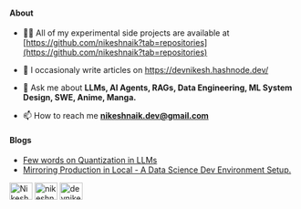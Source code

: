 <h4 align="left">About</h4>

- 👨‍💻 All of my experimental side projects are available at [https://github.com/nikeshnaik?tab=repositories](https://github.com/nikeshnaik?tab=repositories)

- 📝 I occasionaly write articles on https://devnikesh.hashnode.dev/

- 💬 Ask me about **LLMs, AI Agents, RAGs, Data Engineering, ML System Design, SWE, Anime, Manga.**

- 📫 How to reach me **nikeshnaik.dev@gmail.com**


<h4 align="left">Blogs</h4>

- [Few words on Quantization in LLMs](https://devnikesh.hashnode.dev/few-words-on-quantization-in-llms)
- [Mirroring Production in Local - A Data Science Dev Environment Setup.](https://devnikesh.hashnode.dev/mirroring-production-in-local-a-data-science-dev-environment-setup)

<p align="left">
<a href="https://twitter.com/ZoroNoGPS" target="blank"><img align="center" src="https://raw.githubusercontent.com/rahuldkjain/github-profile-readme-generator/master/src/images/icons/Social/twitter.svg" alt="NikeshNaik_" height="30" width="40" /></a>
<a href="https://linkedin.com/in/nikeshnaik" target="blank"><img align="center" src="https://raw.githubusercontent.com/rahuldkjain/github-profile-readme-generator/master/src/images/icons/Social/linked-in-alt.svg" alt="nikeshnaik" height="30" width="40" /></a>
<a href="https://hashnode.com/@devnikesh01" target="blank"><img align="center" src="https://raw.githubusercontent.com/rahuldkjain/github-profile-readme-generator/master/src/images/icons/Social/hashnode.svg" alt="devnikesh01" height="30" width="40" /></a>
</p>

